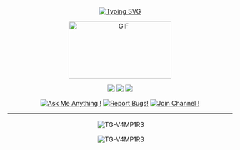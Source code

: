 ## <!-- Typing SVG -->
<p align="center">
    <a href="https://git.io/J0hKr">
        <img
        src="https://readme-typing-svg.herokuapp.com?size=40&width=800&lines=Welcome+To+TG-V4MP1R3+Profile."
            alt="Typing SVG"
        />
    </a>
</p>

<div align="center">
  <p align="center">
<img src="https://media.giphy.com/media/oH5tEvDODYvJsU1YGW/giphy.gif" alt="GIF" width="230" height="128"/>
</p>
    
<p align="middle">
<a href="https://github.com/TG-V4MP1R3?tab=repositories"><img src="https://img.shields.io/badge/Mʏ Pʀᴏᴊᴇᴄᴛs-purple.svg?logo=github"></a>
<a href="https://telegram.dog/mh_world"><img src="https://img.shields.io/badge/Tᴇʟᴇɢʀᴀᴍ-Lɪɴᴋ-blue.svg?logo=telegram"></a>
<a href="https://github.com/TG-V4MP1R3"><img src="https://badgen.net/badge/Fᴏʟʟᴏᴡ%20Oɴ%20/Gɪᴛʜᴜʙ/80FF00?icon=github&labelColor=black"></a>

<p align="middle">
</p>                                                           
                                                    
[![Ask Me Anything !](https://img.shields.io/badge/🤔%20Asᴋ%20Mᴇ-Aɴʏᴛʜɪɴɢ-1abc9c.svg)](https://telegram.dog/KP51107)
[![Report Bugs!](https://badgen.net/badge/🐞%20Rᴇᴘᴏʀᴛ%20/Bᴜɢs/red)](https://telegram.dog/KP51107)
[![Join Channel !](https://badgen.net/badge/🔊%20Jᴏɪɴ%20/Cʜᴀɴɴᴇʟ/Black)](https://telegram.dog/mh_world)


----
<div align="center">
<p>&nbsp;<img align="center" src="https://github-readme-stats.vercel.app/api?username=TG-V4MP1R3&show_icons=true&theme=nightowl" alt="TG-V4MP1R3" /></p>

<p>&nbsp;<img align="center" src="https://github-readme-stats.vercel.app/api/top-langs/?username=TG-V4MP1R3&theme=algolia&layout=compact&langs_count=10&hide_border=true&show_icons=true" alt="TG-V4MP1R3"/></p></a><br> 
